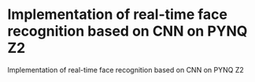 # Implementation of real-time face recognition based on CNN on PYNQ Z2
Implementation of real-time face recognition based on CNN on PYNQ Z2
